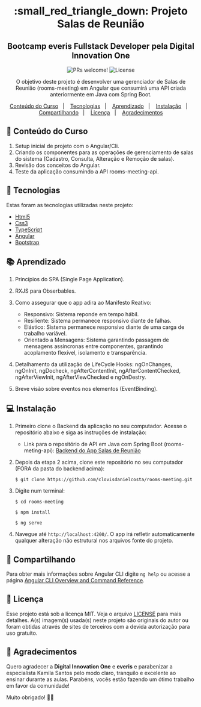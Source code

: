 <h1 align="center">
:small_red_triangle_down: Projeto Salas de Reunião
</h1>

<h2 align="center">
Bootcamp everis Fullstack Developer pela Digital Innovation One
</h2>

<p align="center">
  <img src="https://img.shields.io/static/v1?label=PRs&message=welcome&color=7159c1&labelColor=000000" alt="PRs welcome!" />

  <img alt="License" src="https://img.shields.io/static/v1?label=license&message=MIT&color=7159c1&labelColor=000000">
</p>

<p align="center">
O objetivo deste projeto é desenvolver uma gerenciador de Salas de Reunião (rooms-meeting) em Angular que consumirá uma API criada anteriormente em Java com Spring Boot.
</p>

<p align="center">
  <a href="#gem-conteudo-do-curso">Conteúdo do Curso</a>&nbsp;&nbsp;&nbsp;|&nbsp;&nbsp;&nbsp;
  <a href="#rocket-tecnologias">Tecnologias</a>&nbsp;&nbsp;&nbsp;|&nbsp;&nbsp;&nbsp;
  <a href="#books-aprendizado">Aprendizado</a>&nbsp;&nbsp;&nbsp;|&nbsp;&nbsp;&nbsp;
  <a href="#computer-instalação">Instalação</a>&nbsp;&nbsp;&nbsp;|&nbsp;&nbsp;&nbsp;
  <a href="#small_orange_diamond-compartilhando">Compartilhando</a>&nbsp;&nbsp;&nbsp;|&nbsp;&nbsp;&nbsp;
  <a href="#small_orange_diamond-licença">Licença</a>&nbsp;&nbsp;&nbsp;|&nbsp;&nbsp;&nbsp;
  <a href="#small_orange_diamond-agradecimentos">Agradecimentos</a>
</p>

## :gem: Conteúdo do Curso
 1. Setup inicial de projeto com o Angular/Cli.
 2. Criando os componentes para as operações de gerenciamento de salas do sistema (Cadastro, Consulta, Alteração e Remoção de salas).
 3. Revisão dos conceitos do Angular.
 4. Teste da aplicação consumindo a API rooms-meeting-api.

## :rocket: Tecnologias
Estas foram as tecnologias utilizadas neste projeto:
  - [Html5](https://developer.mozilla.org/pt-BR/docs/Web/HTML/HTML5)
  - [Css3](https://www.w3schools.com/css/)
  - [TypeScript](https://www.typescriptlang.org/)
  - [Angular](https://angular.io/)
  - [Bootstrap](https://getbootstrap.com/)
 
## :books: Aprendizado
 1. Princípios do SPA (Single Page Application).
 2. RXJS para Obserbables.
 3. Como assegurar que o app adira ao Manifesto Reativo:

    * Responsivo: Sistema reponde em tempo hábil.
    * Resiliente: Sistema permanece responsivo diante de falhas.
    * Elástico: Sistema permanece responsivo diante de uma carga de trabalho variável.
    * Orientado a Mensagens: Sistema garantindo passagem de mensagens assíncronas entre componentes, garantindo acoplamento flexível, isolamento e transparência.
 4. Detalhamento da utilização de LifeCycle Hooks: ngOnChanges, ngOnInit, ngDocheck, ngAfterContentInit, ngAfterContentChecked, ngAfterViewInit, ngAfterViewChecked e ngOnDestry.
 5. Breve visão sobre eventos nos elementos (EventBinding).
 
## :computer: Instalação
1. Primeiro clone o Backend da aplicação no seu computador. Acesse o repositório abaixo e siga as instruções de instalação:

    * Link para o repositório de API em Java com Spring Boot (rooms-meting-api):
[Backend do App Salas de Reunião](https://github.com/clovisdanielcosta/rooms-meeting-api.git)
    
3. Depois da etapa 2 acima, clone este repositório no seu computador (FORA da pasta do backend acima):

    `$ git clone https://github.com/clovisdanielcosta/rooms-meeting.git`

4. Digite num terminal:

    `$ cd rooms-meeting`

    `$ npm install`
    
    `$ ng serve`

5. Navegue até `http://localhost:4200/`. O app irá refletir automaticamente qualquer alteração não estrutural nos arquivos fonte do projeto.

## :small_orange_diamond: Compartilhando 
Para obter mais informações sobre Angular CLI digite `ng help` ou acesse a página [Angular CLI Overview and Command Reference](https://angular.io/cli).

## :small_orange_diamond: Licença
Esse projeto está sob a licença MIT. Veja o arquivo [LICENSE](LICENSE.md) para mais detalhes.
A(s) imagem(s) usada(s) neste projeto são originais do autor ou foram obtidas através de sites de terceiros com a devida autorização para uso gratuito.

## :small_orange_diamond: Agradecimentos
Quero agradecer a <b>Digital Innovation One</b> e <b>everis</b> e parabenizar a especialista Kamila Santos pelo modo claro, tranquilo e excelente ao ensinar durante as aulas. Parabéns, vocês estão fazendo um ótimo trabalho em favor da comunidade! 

Muito obrigado! :clap::clap:


